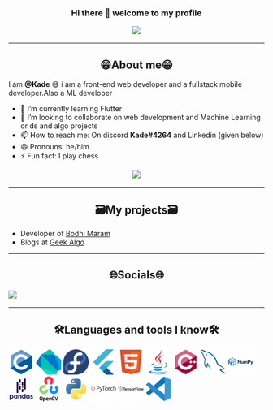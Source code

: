 <h3 align='center'> Hi there 👋 welcome to my profile</h3>

<div id="header" align="center">
  <img src="https://media.giphy.com/media/M9gbBd9nbDrOTu1Mqx/giphy.gif" width="100"/>
</div>

---
<h2 align='center'>😁About me😁</h2>

 I am **@Kade** 😄 i am a front-end web developer and a fullstack mobile developer.Also a ML developer

- 🌱 I’m currently learning Flutter
- 👯 I’m looking to collaborate on web development and Machine Learning or ds and algo projects
- 📫 How to reach me: On discord **Kade#4264** and Linkedin (given below)
- 😄 Pronouns: he/him
- ⚡ Fun fact: I play chess

<div id="header" align="center">
  <img src="https://cdn.dribbble.com/users/1292677/screenshots/6139167/media/5387dc7e035b3efe9d94516044de66a4.gif"/>
</div>

---

<h2 align='center'>🗃️My projects🗃️</h2>

- Developer of <a href='https://bodhimaram.in/'>Bodhi Maram</a>
- Blogs at <a href='https://geekalgo.com/'>Geek Algo</a>

---

<h2 align='center'>🌐Socials🌐</h2>
<div id="socials" align='justify'>
    <a href='https://www.linkedin.com/in/bargav-krishna-260b16236/'><img src="https://i.imgur.com/46aGX7K.png" width="100"/></a>

</div>

---

<h2 align='center'>🛠️Languages and tools I know🛠️</h2>
<div>
<img src="https://github.com/devicons/devicon/blob/master/icons/c/c-original.svg" width="50"/>
<img src="https://github.com/devicons/devicon/blob/master/icons/dart/dart-original.svg" width="50"/>
<img src="https://github.com/devicons/devicon/blob/master/icons/fedora/fedora-original.svg" width="50"/>
<img src="https://github.com/devicons/devicon/blob/master/icons/flutter/flutter-original.svg" width="50"/>
<img src="https://github.com/devicons/devicon/blob/master/icons/html5/html5-original.svg" width="50"/>
<img src="https://github.com/devicons/devicon/blob/master/icons/java/java-original.svg" width="50"/>
<img src="https://github.com/devicons/devicon/blob/master/icons/cplusplus/cplusplus-original.svg" width="50"/>
<img src="https://github.com/devicons/devicon/blob/master/icons/mysql/mysql-original.svg" width="50"/>
<img src="https://github.com/devicons/devicon/blob/master/icons/numpy/numpy-original-wordmark.svg" width="50"/>
<img src="https://github.com/devicons/devicon/blob/master/icons/pandas/pandas-original-wordmark.svg" width="50"/>
<img src="https://github.com/devicons/devicon/blob/master/icons/opencv/opencv-original-wordmark.svg" width="50"/>
<img src="https://github.com/devicons/devicon/blob/master/icons/python/python-original.svg" width="50"/>
<img src="https://github.com/devicons/devicon/blob/master/icons/pytorch/pytorch-original-wordmark.svg" width="50"/>
<img src="https://github.com/devicons/devicon/blob/master/icons/tensorflow/tensorflow-line-wordmark.svg" width="50"/>
<img src="https://github.com/devicons/devicon/blob/master/icons/vscode/vscode-original.svg" width="50"/>
</div>